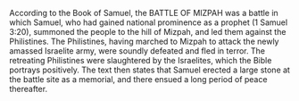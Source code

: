 According to the Book of Samuel, the BATTLE OF MIZPAH was a battle in which Samuel, who had gained national prominence as a prophet (1 Samuel 3:20), summoned the people to the hill of Mizpah, and led them against the Philistines. The Philistines, having marched to Mizpah to attack the newly amassed Israelite army, were soundly defeated and fled in terror. The retreating Philistines were slaughtered by the Israelites, which the Bible portrays positively. The text then states that Samuel erected a large stone at the battle site as a memorial, and there ensued a long period of peace thereafter.
